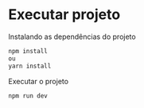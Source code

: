 # Executar projeto

Instalando as dependências do projeto

```bash
npm install
ou 
yarn install
```

Executar o projeto

```bash
npm run dev
```
